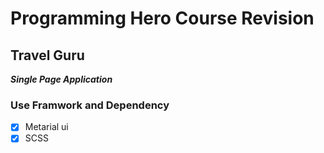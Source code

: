 # Programming Hero Course Revision

## Travel Guru
***Single Page Application***

### Use Framwork and Dependency

- [x] Metarial ui
- [x] SCSS
